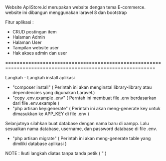 Website ApliStore.id merupakan website dengan tema E-commerce. website ini dibangun menggunakan laravel 8 dan bootstrap 

Fitur aplikasi :

- CRUD postingan item
- Halaman Admin 
- Halaman User 
- Tampilan website user
- Hak akses admin dan user 

==========================================================================================================

Langkah - Langkah install aplikasi

- "composer install" ( Perintah ini akan menginstal library-library atau dependencies yang digunakan Laravel.)
- "copy .env.example .env" ( Perntah ini membuat file .env berdasarkan dari file .env.example )
- "php artisan key:generate" ( Perintah ini akan meng-generate key untuk dimasukkan ke APP_KEY di file .env )

Selanjutnya silahkan buat database dengan nama baru di xampp. Lalu sesuaikan nama database, username, dan password database di file .env.

- "php artisan migrate" ( Perintah ini akan meng-generate table yang dimiliki database aplikasi )

NOTE : Ikuti langkah diatas tanpa tanda petik ( " )
